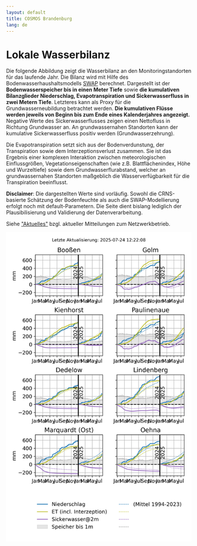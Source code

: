```yaml
---
layout: default
title: COSMOS Brandenburg
lang: de
---
```


# Lokale Wasserbilanz

Die folgende Abbildung zeigt die Wasserbilanz an den Monitoringstandorten für das laufende Jahr. Die Bilanz wird mit Hilfe des Bodenwasserhaushaltsmodells [SWAP](https://www.swap.alterra.nl/) berechnet. Dargestellt ist der **Bodenwasserspeicher bis in einen Meter Tiefe** sowie **die kumulativen Bilanzglieder Niederschlag, Evapotranspiration und Sickerwasserfluss in zwei Metern Tiefe**. Letzteres kann als Proxy für die Grundwasserneubildung betrachtet werden. **Die kumulativen Flüsse werden jeweils von Beginn bis zum Ende eines Kalenderjahres angezeigt.**
Negative Werte des Sickerwasserflusses zeigen einen Nettofluss in Richtung Grundwasser an. An grundwassernahen Standorten kann der kumulative 
Sickerwasserfluss positiv werden (Grundwasserzehrung). 

Die Evapotranspiration setzt sich aus der Bodenverdunstung, der Transpiration sowie dem Interzeptionsverlust zusammen. Sie ist das Ergebnis
einer komplexen Interaktion zwischen meteorologischen Einflussgrößen, Vegetationseigenschaften (wie z.B. Blattflächenindex, Höhe und Wurzeltiefe)
sowie dem Grundwasserflurabstand, welcher an grundwassernahen Standorten maßgeblich die Wasserverfügbarkeit für die Transpiration beeinflusst.

**Disclaimer**: Die dargestellten Werte sind vorläufig. Sowohl die CRNS-basierte Schätzung der Bodenfeuchte als auch die SWAP-Modellierung 
erfolgt noch mit default-Parametern. Die Seite dient bislang lediglich der Plausibilisierung und Validierung der Datenverarbeitung.

Siehe ["Aktuelles"](https://cosmic-sense.github.io/brandenburg/aktuelles/) bzgl. aktueller Mitteilungen zum Netzwerkbetrieb.

![overview](https://raw.githubusercontent.com/cosmic-sense/brandenburg/main/de/gwr/bb-cluster-balance.png "Wasserbilanz")


